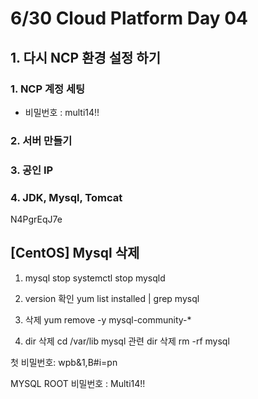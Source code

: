 # 6/30 Cloud Platform Day 04

> 

## 1. 다시 NCP 환경 설정 하기

### 1. NCP 계정 세팅

- 비밀번호 : multi14!!

### 2. 서버 만들기

### 3. 공인 IP

### 4. JDK, Mysql, Tomcat

N4PgrEqJ7e

## [CentOS] Mysql 삭제

1. mysql stop
   systemctl stop mysqld

2. version 확인
   yum list installed | grep mysql

3. 삭제
   yum remove -y mysql-community-*

4. dir 삭제
   cd /var/lib
   mysql 관련 dir 삭제
   rm -rf mysql

첫 비밀번호: wpb&1,B#i=pn

MYSQL ROOT 비밀번호 : Multi14!!